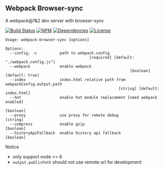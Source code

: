 ## Webpack Browser-sync

A webpack@1&2 dev server with browser-sync

[![Build Status](https://img.shields.io/travis/morlay/webpack-browser-sync.svg?style=flat-square)](https://travis-ci.org/morlay/webpack-browser-sync)
[![NPM](https://img.shields.io/npm/v/webpack-browser-sync.svg?style=flat-square)](https://npmjs.org/package/webpack-browser-sync)
[![Dependencies](https://img.shields.io/david/morlay/webpack-browser-sync.svg?style=flat-square)](https://david-dm.org/morlay/webpack-browser-sync)
[![License](https://img.shields.io/npm/l/webpack-browser-sync.svg?style=flat-square)](https://npmjs.org/package/webpack-browser-sync)


```
Usage: webpack-browser-sync [options]

Options:
  --config, -c          path to webpack.config
                                     [required] [default: "./webpack.config.js"]
  --webpack             enable webpack
                                                       [boolean] [default: true]
  --index               index.html relative path from webpackConfig.output.path
                                                  [string] [default: index.html]
  --hot                 enable hot module replacement [need webpack enabled]                  
                                                                       [boolean]
  --proxy               use proxy for remote debug                      [string]
  --compress            enable gzip                                    [boolean]
  --historyApiFallback  enable history api fallback                    [boolean]
```

Notice

* only support node >= 6
* `output.publicPath` should not use remote url for development
